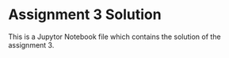 # Assignment 3 Solution
This is a Jupytor Notebook file which contains the solution of the assignment 3.
